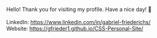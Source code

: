 Hello! Thank you for visiting my profile. Have a nice day! 💚
\
\
LinkedIn: https://www.linkedin.com/in/gabriel-friederichs/
\
Website: https://gfrieder1.github.io/CSS-Personal-Site/
